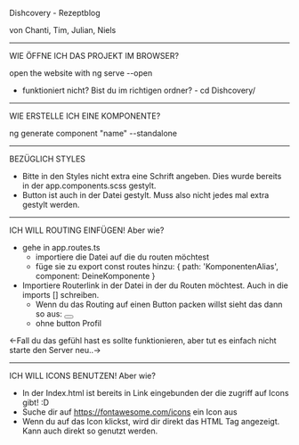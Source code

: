 Dishcovery - Rezeptblog

von Chanti, Tim, Julian, Niels 
________________________________________________________________________________________________________________________
WIE ÖFFNE ICH DAS PROJEKT IM BROWSER?

open the website with ng serve --open
- funktioniert nicht? Bist du im richtigen ordner? - cd Dishcovery/
________________________________________________________________________________________________________________________
WIE ERSTELLE ICH EINE KOMPONENTE?

ng generate component "name" --standalone
________________________________________________________________________________________________________________________
BEZÜGLICH STYLES

- Bitte in den Styles nicht extra eine Schrift angeben. Dies wurde bereits in der app.components.scss gestylt.
- Button ist auch in der Datei gestylt. Muss also nicht jedes mal extra gestylt werden. 
________________________________________________________________________________________________________________________
ICH WILL ROUTING EINFÜGEN! Aber wie?

- gehe in app.routes.ts
    - importiere die Datei auf die du routen möchtest
    - füge sie zu export const routes hinzu:
        { path: 'KomponentenAlias', component: DeineKomponente } 
- Importiere Routerlink in der Datei in der du Routen möchtest. Auch in die imports [] schreiben. 
    - Wenn du das Routing auf einen Button packen willst sieht das dann so aus:
       <button type="button" routerLink="/KomponentenAlias"></button>
    - ohne button
        <a routerLink="/profile" routerLinkActive="active">Profil</a>

<-Fall du das gefühl hast es sollte funktionieren, aber tut es einfach nicht starte den Server neu..->
________________________________________________________________________________________________________________________
ICH WILL ICONS BENUTZEN! Aber wie?

- In der Index.html ist bereits in Link eingebunden der die zugriff auf Icons gibt! :D
- Suche dir auf https://fontawesome.com/icons ein Icon aus
- Wenn du auf das Icon klickst, wird dir direkt das HTML Tag angezeigt. Kann auch direkt so genutzt werden. 




   
